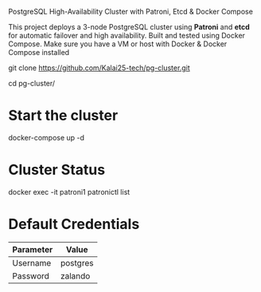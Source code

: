 PostgreSQL High-Availability Cluster with Patroni, Etcd & Docker Compose


This project deploys a 3-node PostgreSQL cluster using **Patroni** and **etcd** for automatic failover and high availability. Built and tested using Docker Compose.
Make sure you have a VM or host with Docker & Docker Compose installed


git clone https://github.com/Kalai25-tech/pg-cluster.git

cd pg-cluster/

# Start the cluster
docker-compose up -d


# Cluster Status
docker exec -it patroni1 patronictl list


# Default Credentials

| Parameter | Value    |
| --------- | -------- |
| Username  | postgres |
| Password  | zalando  |


